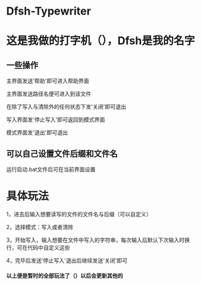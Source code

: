 # Dfsh-Typewriter
# 这是我做的打字机（），Dfsh是我的名字
## 一些操作

主界面发送'帮助'即可进入帮助界面

主界面发送路径名便可进入到该文件

在除了写入与清除外的任何状态下发'关闭'即可退出
 
 写入界面发'停止写入'即可返回到模式界面
 
模式界面发'退出'即可退出

## 可以自己设置文件后缀和文件名
运行启动.bat文件后可在当前界面设置

# 具体玩法
1，进去后输入想要读写的文件的文件名与后缀（可以自定义）

2，选择模式：写入或者清除

3，开始写入，输入想要在文件中写入的字符串，每次输入后默认下次输入时换行，可在代码中自定义这些

4，完毕后发送'停止写入'退出后继续发送'关闭'即可

#### 以上便是暂时的全部玩法了（）以后会更新其他的

